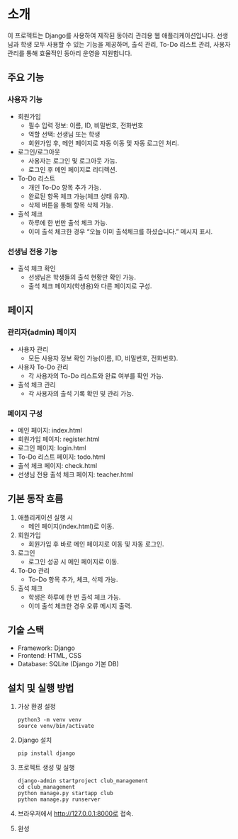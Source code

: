 # 소개

이 프로젝트는 Django를 사용하여 제작된 동아리 관리용 웹 애플리케이션입니다. 선생님과 학생 모두 사용할 수 있는 기능을 제공하며, 출석 관리, To-Do 리스트 관리, 사용자 관리를 통해 효율적인 동아리 운영을 지원합니다.

## 주요 기능
### 사용자 기능
- 회원가입
    - 필수 입력 정보: 이름, ID, 비밀번호, 전화번호
    - 역할 선택: 선생님 또는 학생
    - 회원가입 후, 메인 페이지로 자동 이동 및 자동 로그인 처리.
- 로그인/로그아웃
    - 사용자는 로그인 및 로그아웃 가능.
    - 로그인 후 메인 페이지로 리디렉션.
- To-Do 리스트
    - 개인 To-Do 항목 추가 가능.
    - 완료된 항목 체크 가능(체크 상태 유지).
    - 삭제 버튼을 통해 항목 삭제 가능.
- 출석 체크
    - 하루에 한 번만 출석 체크 가능.    
    - 이미 출석 체크한 경우 “오늘 이미 출석체크를 하셨습니다.” 메시지 표시.
### 선생님 전용 기능
- 출석 체크 확인
    - 선생님은 학생들의 출석 현황만 확인 가능.
    - 출석 체크 페이지(학생용)와 다른 페이지로 구성.

## 페이지
### 관리자(admin) 페이지
- 사용자 관리
	- 모든 사용자 정보 확인 가능(이름, ID, 비밀번호, 전화번호).
- 사용자 To-Do 관리
    - 각 사용자의 To-Do 리스트와 완료 여부를 확인 가능.
- 출석 체크 관리
    - 각 사용자의 출석 기록 확인 및 관리 가능.
### 페이지 구성
- 메인 페이지: index.html
- 회원가입 페이지: register.html
- 로그인 페이지: login.html
- To-Do 리스트 페이지: todo.html
- 출석 체크 페이지: check.html
- 선생님 전용 출석 체크 페이지: teacher.html

## 기본 동작 흐름
1. 애플리케이션 실행 시
    - 메인 페이지(index.html)로 이동.
2.	회원가입
    - 회원가입 후 바로 메인 페이지로 이동 및 자동 로그인.
3.	로그인
    - 로그인 성공 시 메인 페이지로 이동.
4.	To-Do 관리
    - To-Do 항목 추가, 체크, 삭제 가능.
5.	출석 체크
    - 학생은 하루에 한 번 출석 체크 가능.
    - 이미 출석 체크한 경우 오류 메시지 출력.

## 기술 스택
- Framework: Django
- Frontend: HTML, CSS
- Database: SQLite (Django 기본 DB)

## 설치 및 실행 방법
1.	가상 환경 설정
    ```
    python3 -m venv venv
    source venv/bin/activate
    ```
2.	Django 설치
    ```
    pip install django
    ```
3.	프로젝트 생성 및 실행
    ```
    django-admin startproject club_management
    cd club_management
    python manage.py startapp club
    python manage.py runserver
    ```
4.	브라우저에서 http://127.0.0.1:8000로 접속.

5. 완성